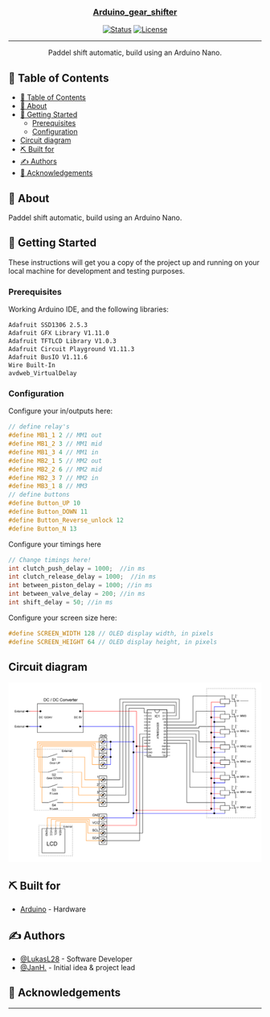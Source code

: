 <p align="center">
  <a href="" rel="noopener">

</p>

<h3 align="center">Arduino_gear_shifter</h3>

<div align="center">

[![Status](https://img.shields.io/badge/status-active-success.svg)]()
[![License](https://img.shields.io/badge/license-MIT-blue.svg)](/LICENSE)

</div>

---

<p align="center"> Paddel shift automatic, build using an Arduino Nano.
    <br> 
</p>

## 📝 Table of Contents

- [📝 Table of Contents](#-table-of-contents)
- [🧐 About ](#-about-)
- [🏁 Getting Started ](#-getting-started-)
  - [Prerequisites](#prerequisites)
  - [Configuration](#configuration)
- [Circuit diagram](#circuit-diagram)
- [⛏️ Built for ](#️-built-for-)
- [✍️ Authors ](#️-authors-)
- [🎉 Acknowledgements ](#-acknowledgements-)

## 🧐 About <a name = "about"></a>

Paddel shift automatic, build using an Arduino Nano.

## 🏁 Getting Started <a name = "getting_started"></a>

These instructions will get you a copy of the project up and running on your local machine for development and testing purposes.

### Prerequisites

Working Arduino IDE, and the following libraries:

```
Adafruit SSD1306 2.5.3
Adafruit GFX Library V1.11.0
Adafruit TFTLCD Library V1.0.3
Adafruit Circuit Playground V1.11.3
Adafruit BusIO V1.11.6
Wire Built-In
avdweb_VirtualDelay
```

### Configuration

Configure your in/outputs here:

```C++
// define relay's 
#define MB1_1 2 // MM1 out
#define MB1_2 3 // MM1 mid
#define MB1_3 4 // MM1 in
#define MB2_1 5 // MM2 out
#define MB2_2 6 // MM2 mid
#define MB2_3 7 // MM2 in
#define MB3_1 8 // MM3
// define buttons
#define Button_UP 10
#define Button_DOWN 11
#define Button_Reverse_unlock 12
#define Button_N 13
```

Configure your timings here

```C++
// Change timings here!
int clutch_push_delay = 1000;  //in ms
int clutch_release_delay = 1000;  //in ms
int between_piston_delay = 1000; //in ms
int between_valve_delay = 200; //in ms
int shift_delay = 50; //in ms
```

Configure your screen size here:

```C++
#define SCREEN_WIDTH 128 // OLED display width, in pixels
#define SCREEN_HEIGHT 64 // OLED display height, in pixels
```

## Circuit diagram

<p align="center">
  <img src="./circuit_plan/circuit_plan.SVG" />
</p>

## ⛏️ Built for <a name = "built_for"></a>

- [Arduino](https://www.arduino.cc/) - Hardware

## ✍️ Authors <a name = "authors"></a>

- [@LukasL28](https://github.com/LukasL28) - Software Developer
- [@JanH.](https://github.com/JanH75) - Initial idea & project lead

## 🎉 Acknowledgements <a name = "acknowledgement"></a>

- --


